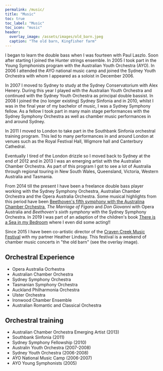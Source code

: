 ```yaml
---
permalink: /music/
title: "Music"
toc: true
toc_label: "Music"
toc_icon: "music"
header:
  overlay_image: /assets/images/old_barn.jpeg
  caption: "The old barn, Kingfisher farm"
---
```


I began to learn the double bass when I was fourteen with Paul Laszlo.
Soon after starting I joined the Hunter strings ensemble.
In 2005 I took part in the Young Symphonists program with the Australian Youth Orchestra (AYO).
In 2006 I attended the AYO national music camp and joined the Sydney Youth Orchestra with whom I appeared as a soloist in December 2006.

In 2007 I moved to Sydney to study at the Sydney Conservatorium with Alex Henery.
During this year I played with the Australian Youth Orchestra and continued with the Sydney Youth Orchestra as principal double bassist.
In 2008 I joined the (no longer existing) Sydney Sinfonia and in 2010, whilst I was in the final year of my bachelor of music, I was a Sydney Symphony fellow.
As a fellow I took part in many main stage performances with the Sydney Symphony Orchestra as well as chamber music performances in and around Sydney.

In 2011 I moved to London to take part in the Southbank Sinfonia orchestral training program.
This led to many performances in and around London at venues such as the Royal Festival Hall, Wigmore hall and Canterbury Cathedral.

Eventually I tired of the London drizzle so I moved back to Sydney at the end of 2012 and in 2013 I was an emerging artist with the Australian Chamber Orchestra.
As part of this program I got to see a lot of Australia through regional touring in New South Wales, Queensland, Victoria, Western Australia and Tasmania.

From 2014 till the present I have been a freelance double bass player working with the Sydney Symphony Orchestra, Australian Chamber Orchestra and the Opera Australia Orchestra.
Some musical highlights from this period have been [Beethoven's fifth symphony with the Australina Chamber Orchestra](https://www.youtube.com/watch?v=bKFLH-y6Ao0), *The Marriage of Figaro* and *Don Giovanni* with Opera Australia and *Beethoven's sixth symphony* with the Sydney Symphony Orchestra. In 2019 I was part of an adaption of the children's book [There is a Sea in my Bedroom](https://www.youtube.com/watch?v=DRGKj2V3CTs) where I even did some acting!!

Since 2015 I have been co-artistic director of the [Craven Creek Music Festival](https://www.cravencreekmusic.com/) with my partner Heather Lindsay.
This festival is a weekend of chamber music concerts in "the old barn" (see the overlay image).

## Orchestral Experience

- Opera Australia Ocrhestra
- Australian Chamber Orchestra
- Sydney Symphony Orchestra
- Tasmanian Symphony Orchestra
- Auckland Philharmonia Orchestra
- Ulster Orchestra
- Ironwood Chamber Ensemble
- Australian Romantic and Classical Orchestra

## Orchestral training

- Australian Chamber Orchestra Emerging Artist (2013)
- Southbank Sinfonia (2011)
- Sydney Symphony Fellowship (2010)
- Australin Youth Orchestra (2007-2008)
- Sydney Youth Orchestra (2006-2008)
- AYO National Music Camp (2006-2007)
- AYO Young Symphonists (2005)
